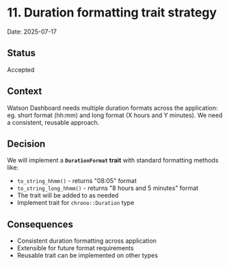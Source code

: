 # 11. Duration formatting trait strategy

Date: 2025-07-17

## Status

Accepted

## Context

Watson Dashboard needs multiple duration formats across the application: eg. short format (hh:mm) and long format (X hours and Y minutes). We need a consistent, reusable approach.

## Decision

We will implement a **`DurationFormat` trait** with standard formatting methods like:

- `to_string_hhmm()` - returns "08:05" format
- `to_string_long_hhmm()` - returns "8 hours and 5 minutes" format
- The trait will be added to as needed
- Implement trait for `chrono::Duration` type

## Consequences

- Consistent duration formatting across application
- Extensible for future format requirements
- Reusable trait can be implemented on other types

